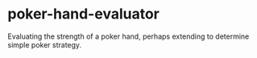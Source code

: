 # poker-hand-evaluator
Evaluating the strength of a poker hand, perhaps extending to determine simple poker strategy.

